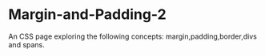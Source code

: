 # Margin-and-Padding-2
An CSS page exploring the following concepts: margin,padding,border,divs and spans.
